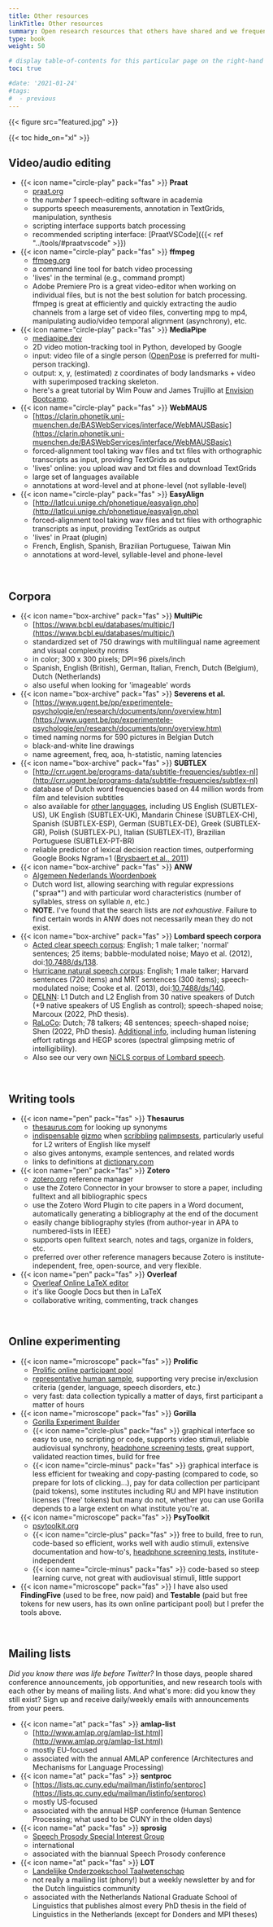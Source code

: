 ```yaml
---
title: Other resources
linkTitle: Other resources
summary: Open research resources that others have shared and we frequently use.
type: book
weight: 50

# display table-of-contents for this particular page on the right-hand side?
toc: true

#date: '2021-01-24'
#tags:
#  - previous
---
```


{{< figure src="featured.jpg" >}}

{{< toc hide_on="xl" >}}

## Video/audio editing
- {{< icon name="circle-play" pack="fas" >}} **Praat**
  - [praat.org](https://www.praat.org)
  - the *number 1* speech-editing software in academia
  - supports speech measurements, annotation in TextGrids, manipulation, synthesis
  - scripting interface supports batch processing
  - recommended scripting interface: [PraatVSCode]({{< ref "../tools/#praatvscode" >}})
- {{< icon name="circle-play" pack="fas" >}} **ffmpeg**
  - [ffmpeg.org](https://ffmpeg.org/)
  - a command line tool for batch video processing
  - 'lives' in the terminal (e.g., command prompt)
  - Adobe Premiere Pro is a great video-editor when working on individual files, but is not the best solution for batch processing. ffmpeg is great at efficiently and quickly extracting the audio channels from a large set of video files, converting mpg to mp4, manipulating audio/video temporal alignment (asynchrony), etc.
- {{< icon name="circle-play" pack="fas" >}} **MediaPipe**
  - [mediapipe.dev](https://mediapipe.dev/)
  - 2D video motion-tracking tool in Python, developed by Google
  - input: video file of a single person ([OpenPose](https://cmu-perceptual-computing-lab.github.io/openpose/web/html/doc/) is preferred for multi-person tracking).
  - output: x, y, (estimated) z coordinates of body landsmarks + video with superimposed tracking skeleton.
  - here's a great tutorial by Wim Pouw and James Trujillo at [Envision Bootcamp](https://wimpouw.github.io/EnvisionBootcamp2021/).
- {{< icon name="circle-play" pack="fas" >}} **WebMAUS**
  - [https://clarin.phonetik.uni-muenchen.de/BASWebServices/interface/WebMAUSBasic](https://clarin.phonetik.uni-muenchen.de/BASWebServices/interface/WebMAUSBasic)
  - forced-alignment tool taking wav files and txt files with orthographic transcripts as input, providing TextGrids as output
  - 'lives' online: you upload wav and txt files and download TextGrids
  - large set of languages available
  - annotations at word-level and at phone-level (not syllable-level)
- {{< icon name="circle-play" pack="fas" >}} **EasyAlign**
  - [http://latlcui.unige.ch/phonetique/easyalign.php](http://latlcui.unige.ch/phonetique/easyalign.php)
  - forced-alignment tool taking wav files and txt files with orthographic transcripts as input, providing TextGrids as output
  - 'lives' in Praat (plugin)
  - French, English, Spanish, Brazilian Portuguese, Taiwan Min
  - annotations at word-level, syllable-level and phone-level

<br />

## Corpora
- {{< icon name="box-archive" pack="fas" >}} **MultiPic**
  - [https://www.bcbl.eu/databases/multipic/](https://www.bcbl.eu/databases/multipic/)
  - standardized set of 750 drawings with multilingual name agreement and visual complexity norms
  - in color; 300 x 300 pixels; DPI=96 pixels/inch
  - Spanish, English (British), German, Italian, French, Dutch (Belgium), Dutch (Netherlands)
  - also useful when looking for 'imageable' words
- {{< icon name="box-archive" pack="fas" >}} **Severens et al.**
  - [https://www.ugent.be/pp/experimentele-psychologie/en/research/documents/pnn/overview.htm](https://www.ugent.be/pp/experimentele-psychologie/en/research/documents/pnn/overview.htm)
  - timed naming norms for 590 pictures in Belgian Dutch
  - black-and-white line drawings
  - name agreement, freq, aoa, h-statistic, naming latencies
- {{< icon name="box-archive" pack="fas" >}} **SUBTLEX**
  - [http://crr.ugent.be/programs-data/subtitle-frequencies/subtlex-nl](http://crr.ugent.be/programs-data/subtitle-frequencies/subtlex-nl)
  - database of Dutch word frequencies based on 44 million words from film and television subtitles
  - also available for [other languages](http://crr.ugent.be/programs-data/subtitle-frequencies), including US English (SUBTLEX-US), UK English (SUBTLEX-UK), Mandarin Chinese (SUBTLEX-CH), Spanish (SUBTLEX-ESP), German (SUBTLEX-DE), Greek (SUBTLEX-GR), Polish (SUBTLEX-PL), Italian (SUBTLEX-IT), Brazilian Portuguese (SUBTLEX-PT-BR)
  - reliable predictor of lexical decision reaction times, outperforming Google Books Ngram=1 ([Brysbaert et al., 2011](https://www.frontiersin.org/articles/10.3389/fpsyg.2011.00027/full))
- {{< icon name="box-archive" pack="fas" >}} **ANW**
  - [Algemeen Nederlands Woordenboek](https://anw.ivdnt.org/search?type=feature)
  - Dutch word list, allowing searching with regular expressions ("spraa*") and with particular word characteristics (number of syllables, stress on syllable *n*, etc.)
  - **NOTE.** I've found that the search lists are *not exhaustive*. Failure to find certain words in ANW does not necessarily mean they do not exist.
- {{< icon name="box-archive" pack="fas" >}} **Lombard speech corpora**
  - [Acted clear speech corpus](https://datashare.ed.ac.uk/handle/10283/343): English; 1 male talker; 'normal' sentences; 25 items; babble-modulated noise; Mayo et al. (2012), doi:[10.7488/ds/138](https://datashare.ed.ac.uk/handle/10283/343).
  - [Hurricane natural speech corpus](https://datashare.ed.ac.uk/handle/10283/347): English; 1 male talker; Harvard sentences (720 items) and MRT sentences (300 items); speech-modulated noise; Cooke et al. (2013), doi:[10.7488/ds/140](https://datashare.ed.ac.uk/handle/10283/347).
  - [DELNN](https://datashare.ed.ac.uk/handle/10283/3012): L1 Dutch and L2 English from 30 native speakers of Dutch (+9 native speakers of US English as control); speech-shaped noise; Marcoux (2022, PhD thesis).
  - [RaLoCo](https://zenodo.org/record/4040685): Dutch; 78 talkers; 48 sentences; speech-shaped noise; Shen (2022, PhD thesis). [Additional info](https://zenodo.org/record/5645385), including human listening effort ratings and HEGP scores (spectral glimpsing metric of intelligibility).
  - Also see our very own [NiCLS corpus of Lombard speech](../corpora/#nicls).

<br />

## Writing tools
- {{< icon name="pen" pack="fas" >}} **Thesaurus**
  - [thesaurus.com](https://www.thesaurus.com/) for looking up synonyms
  - [indispensable](https://www.thesaurus.com/browse/indispensable) [gizmo](https://www.thesaurus.com/browse/gizmo) when [scribbling](https://www.thesaurus.com/browse/scribbling) [palimpsests](https://www.thesaurus.com/browse/palimpsest), particularly useful for L2 writers of English like myself
  - also gives antonyms, example sentences, and related words
  - links to definitions at [dictionary.com](https://www.dictionary.com/)
- {{< icon name="pen" pack="fas" >}} **Zotero**
  - [zotero.org](https://www.zotero.org/) reference manager
  - use the Zotero Connector in your browser to store a paper, including fulltext and all bibliographic specs
  - use the Zotero Word Plugin to cite papers in a Word document, automatically generating a bibliography at the end of the document
  - easily change bibliography styles (from author-year in APA to numbered-lists in IEEE)
  - supports open fulltext search, notes and tags, organize in folders, etc.
  - preferred over other reference managers because Zotero is institute-independent, free, open-source, and very flexible.
- {{< icon name="pen" pack="fas" >}} **Overleaf**
  - [Overleaf Online LaTeX editor](https://www.overleaf.com/)
  - it's like Google Docs but then in LaTeX
  - collaborative writing, commenting, track changes

<br />

## Online experimenting
- {{< icon name="microscope" pack="fas" >}} **Prolific**
  - [Prolific online participant pool](https://www.prolific.co)
  - [representative human sample](https://www.prolific.co/#audience), supporting very precise in/exclusion criteria (gender, language, speech disorders, etc.)
  - very fast: data collection typically a matter of days, first participant a matter of hours
- {{< icon name="microscope" pack="fas" >}} **Gorilla**
  - [Gorilla Experiment Builder](https://gorilla.sc/)
  - {{< icon name="circle-plus" pack="fas" >}} graphical interface so easy to use, no scripting or code, supports video stimuli, reliable audiovisual synchrony, [headphone screening tests](../tools/#headphone-screening-tests), great support, validated reaction times, build for free
  - {{< icon name="circle-minus" pack="fas" >}} graphical interface is less efficient for tweaking and copy-pasting (compared to code, so prepare for lots of clicking...), pay for data collection per participant (paid tokens), some institutes including RU and MPI have institution licenses ('free' tokens) but many do not, whether you can use Gorilla depends to a large extent on what institute you're at.
- {{< icon name="microscope" pack="fas" >}} **PsyToolkit**
  - [psytoolkit.org](https://www.psytoolkit.org/)
  - {{< icon name="circle-plus" pack="fas" >}} free to build, free to run, code-based so efficient, works well with audio stimuli, extensive documentation and how-to's, [headphone screening tests](../tools/#headphone-screening-tests), institute-independent
  - {{< icon name="circle-minus" pack="fas" >}} code-based so steep learning curve, not great with audiovisual stimuli, little support
- {{< icon name="microscope" pack="fas" >}} I have also used **FindingFive** (used to be free, now paid) and **Testable** (paid but free tokens for new users, has its own online participant pool) but I prefer the tools above.

<br />

## Mailing lists
*Did you know there was life before Twitter?* In those days, people shared conference announcements, job opportunities, and new research tools with each other by means of mailing lists. And what's more: did you know they still exist? Sign up and receive daily/weekly emails with announcements from your peers.
- {{< icon name="at" pack="fas" >}} **amlap-list**
  - [http://www.amlap.org/amlap-list.html](http://www.amlap.org/amlap-list.html)
  - mostly EU-focused
  - associated with the annual AMLAP conference (Architectures and Mechanisms for Language Processing)
- {{< icon name="at" pack="fas" >}} **sentproc**
  - [https://lists.qc.cuny.edu/mailman/listinfo/sentproc](https://lists.qc.cuny.edu/mailman/listinfo/sentproc)
  - mostly US-focused
  - associated with the annual HSP conference (Human Sentence Processing; what used to be CUNY in the olden days)
- {{< icon name="at" pack="fas" >}} **sprosig**
  - [Speech Prosody Special Interest Group](http://sprosig.org/index.html)
  - international
  - associated with the biannual Speech Prosody conference
- {{< icon name="at" pack="fas" >}} **LOT**
  - [Landelijke Onderzoekschool Taalwetenschap](https://lotschool.nl/)
  - not really a mailing list (phony!) but a weekly newsletter by and for the Dutch linguistics community
  - associated with the Netherlands National Graduate School of Linguistics that publishes almost every PhD thesis in the field of Linguistics in the Netherlands (except for Donders and MPI theses)
